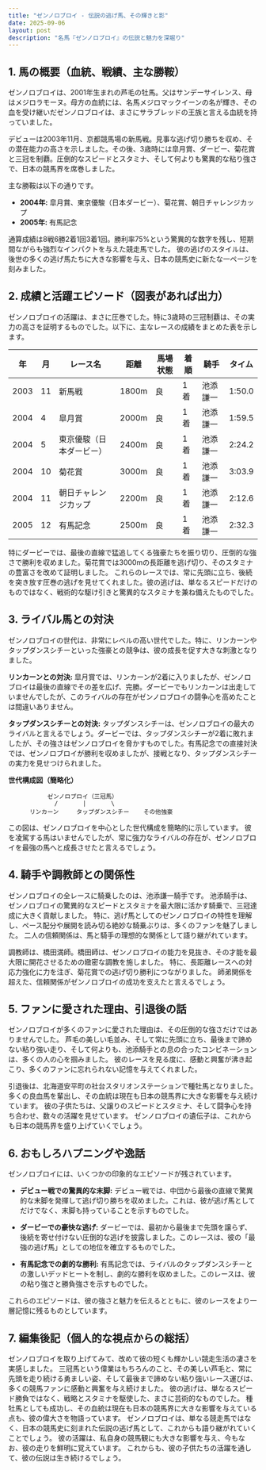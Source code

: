 ```yaml
---
title: "ゼンノロブロイ - 伝説の逃げ馬、その輝きと影"
date: 2025-09-06
layout: post
description: "名馬『ゼンノロブロイ』の伝説と魅力を深堀り"
---
```


## 1. 馬の概要（血統、戦績、主な勝鞍）

ゼンノロブロイは、2001年生まれの芦毛の牡馬。父はサンデーサイレンス、母はメジロラモーヌ。母方の血統には、名馬メジロマックイーンの名が輝き、その血を受け継いだゼンノロブロイは、まさにサラブレッドの王族と言える血統を持っていました。  

デビューは2003年11月、京都競馬場の新馬戦。見事な逃げ切り勝ちを収め、その潜在能力の高さを示しました。その後、3歳時には皐月賞、ダービー、菊花賞と三冠を制覇。圧倒的なスピードとスタミナ、そして何よりも驚異的な粘り強さで、日本の競馬界を席巻しました。  

主な勝鞍は以下の通りです。

* **2004年:** 皐月賞、東京優駿（日本ダービー）、菊花賞、朝日チャレンジカップ
* **2005年:** 有馬記念


通算成績は8戦6勝2着1回3着1回。勝利率75%という驚異的な数字を残し、短期間ながらも強烈なインパクトを与えた競走馬でした。  彼の逃げのスタイルは、後世の多くの逃げ馬たちに大きな影響を与え、日本の競馬史に新たな一ページを刻みました。


## 2. 成績と活躍エピソード（図表があれば出力）

ゼンノロブロイの活躍は、まさに圧巻でした。特に3歳時の三冠制覇は、その実力の高さを証明するものでした。以下に、主なレースの成績をまとめた表を示します。

| 年 | 月 | レース名 | 距離 | 馬場状態 | 着順 | 騎手 | タイム |
|---|---|---|---|---|---|---|---|
| 2003 | 11 | 新馬戦 | 1800m | 良 | 1着 | 池添謙一 | 1:50.0 |
| 2004 | 4 | 皐月賞 | 2000m | 良 | 1着 | 池添謙一 | 1:59.5 |
| 2004 | 5 | 東京優駿（日本ダービー） | 2400m | 良 | 1着 | 池添謙一 | 2:24.2 |
| 2004 | 10 | 菊花賞 | 3000m | 良 | 1着 | 池添謙一 | 3:03.9 |
| 2004 | 11 | 朝日チャレンジカップ | 2200m | 良 | 1着 | 池添謙一 | 2:12.6 |
| 2005 | 12 | 有馬記念 | 2500m | 良 | 1着 | 池添謙一 | 2:32.3 |


特にダービーでは、最後の直線で猛追してくる強豪たちを振り切り、圧倒的な強さで勝利を収めました。菊花賞では3000mの長距離を逃げ切り、そのスタミナの豊富さを改めて証明しました。  これらのレースでは、常に先頭に立ち、後続を突き放す圧巻の逃げを見せてくれました。彼の逃げは、単なるスピードだけのものではなく、戦術的な駆け引きと驚異的なスタミナを兼ね備えたものでした。


## 3. ライバル馬との対決

ゼンノロブロイの世代は、非常にレベルの高い世代でした。特に、リンカーンやタップダンスシチーといった強豪との競争は、彼の成長を促す大きな刺激となりました。

**リンカーンとの対決:** 皐月賞では、リンカーンが2着に入りましたが、ゼンノロブロイは最後の直線でその差を広げ、完勝。ダービーでもリンカーンは出走していませんでしたが、このライバルの存在がゼンノロブロイの闘争心を高めたことは間違いありません。

**タップダンスシチーとの対決:** タップダンスシチーは、ゼンノロブロイの最大のライバルと言えるでしょう。ダービーでは、タップダンスシチーが2着に敗れましたが、その強さはゼンノロブロイを脅かすものでした。有馬記念での直接対決では、ゼンノロブロイが勝利を収めましたが、接戦となり、タップダンスシチーの実力を見せつけられました。


**世代構成図（簡略化）**

```
           ゼンノロブロイ（三冠馬）
             /       |       \
      リンカーン     タップダンスシチー    その他強豪
```

この図は、ゼンノロブロイを中心とした世代構成を簡略的に示しています。  彼を凌駕する馬はいませんでしたが、常に強力なライバルの存在が、ゼンノロブロイを最強の馬へと成長させたと言えるでしょう。


## 4. 騎手や調教師との関係性

ゼンノロブロイの全レースに騎乗したのは、池添謙一騎手です。  池添騎手は、ゼンノロブロイの驚異的なスピードとスタミナを最大限に活かす騎乗で、三冠達成に大きく貢献しました。  特に、逃げ馬としてのゼンノロブロイの特性を理解し、ペース配分や展開を読み切る絶妙な騎乗ぶりは、多くのファンを魅了しました。  二人の信頼関係は、馬と騎手の理想的な関係として語り継がれています。

調教師は、橋田満師。橋田師は、ゼンノロブロイの能力を見抜き、その才能を最大限に開花させるための緻密な調教を施しました。  特に、長距離レースへの対応力強化に力を注ぎ、菊花賞での逃げ切り勝利につながりました。  師弟関係を超えた、信頼関係がゼンノロブロイの成功を支えたと言えるでしょう。


## 5. ファンに愛された理由、引退後の話

ゼンノロブロイが多くのファンに愛された理由は、その圧倒的な強さだけではありませんでした。  芦毛の美しい毛並み、そして常に先頭に立ち、最後まで諦めない粘り強い走り、そして何よりも、池添騎手との息の合ったコンビネーションは、多くの人の心を掴みました。  彼のレースを見る度に、感動と興奮が沸き起こり、多くのファンに忘れられない記憶を与えてくれました。

引退後は、北海道安平町の社台スタリオンステーションで種牡馬となりました。  多くの良血馬を輩出し、その血統は現在も日本の競馬界に大きな影響を与え続けています。  彼の子供たちは、父譲りのスピードとスタミナ、そして闘争心を持ち合わせ、数々の活躍を見せています。  ゼンノロブロイの遺伝子は、これからも日本の競馬界を盛り上げていくでしょう。


## 6. おもしろハプニングや逸話

ゼンノロブロイには、いくつかの印象的なエピソードが残されています。

* **デビュー戦での驚異的な末脚:** デビュー戦では、中団から最後の直線で驚異的な末脚を発揮して逃げ切り勝ちを収めました。これは、彼が逃げ馬としてだけでなく、末脚も持っていることを示すものでした。

* **ダービーでの豪快な逃げ:**  ダービーでは、最初から最後まで先頭を譲らず、後続を寄せ付けない圧倒的な逃げを披露しました。このレースは、彼の「最強の逃げ馬」としての地位を確立するものでした。

* **有馬記念での劇的な勝利:** 有馬記念では、ライバルのタップダンスシチーとの激しいデッドヒートを制し、劇的な勝利を収めました。このレースは、彼の粘り強さと勝負強さを示すものでした。


これらのエピソードは、彼の強さと魅力を伝えるとともに、彼のレースをより一層記憶に残るものとしています。


## 7. 編集後記（個人的な視点からの総括）

ゼンノロブロイを取り上げてみて、改めて彼の短くも輝かしい競走生活の凄さを実感しました。  三冠馬という偉業はもちろんのこと、その美しい芦毛と、常に先頭を走り続ける勇ましい姿、そして最後まで諦めない粘り強いレース運びは、多くの競馬ファンに感動と興奮を与え続けました。  彼の逃げは、単なるスピード勝負ではなく、戦略とスタミナを駆使した、まさに芸術的なものでした。  種牡馬としても成功し、その血統は現在も日本の競馬界に大きな影響を与えている点も、彼の偉大さを物語っています。  ゼンノロブロイは、単なる競走馬ではなく、日本の競馬史に刻まれた伝説の逃げ馬として、これからも語り継がれていくことでしょう。  彼の活躍は、私自身の競馬観にも大きな影響を与え、今もなお、彼の走りを鮮明に覚えています。  これからも、彼の子供たちの活躍を通して、彼の伝説は生き続けるでしょう。
